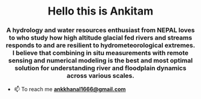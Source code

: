 <h1 align="center">Hello this is Ankitam</h1>
<h3 align="center">A hydrology and water resources enthusiast from NEPAL loves to who study how high altitude glacial fed rivers and streams responds to and are resilient to hydrometeorological extremes. I believe that combining in situ measurements with remote sensing and numerical modeling is the best and most optimal solution for understanding river and floodplain dynamics across various scales.</h3>

- 📫 To reach me **ankkhanal1666@gmail.com**
